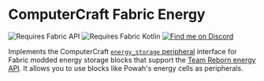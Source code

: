 # ComputerCraft Fabric Energy

![Requires Fabric 
API](https://cdn.sammdot.ca/img/badges/fabric-api.svg)
![Requires Fabric 
Kotlin](https://cdn.sammdot.ca/img/badges/fabric-kotlin.svg)
[![Find me on Discord](https://cdn.sammdot.ca/img/badges/discord.svg)](https://smp.littlechasiu.com/discord)

Implements the ComputerCraft [`energy_storage` peripheral](https://tweaked.cc/generic_peripheral/energy_storage.html) interface for Fabric modded energy storage blocks that support the [Team Reborn energy API](https://github.com/TechReborn/Energy). It allows you to use blocks like Powah's energy cells as peripherals.

